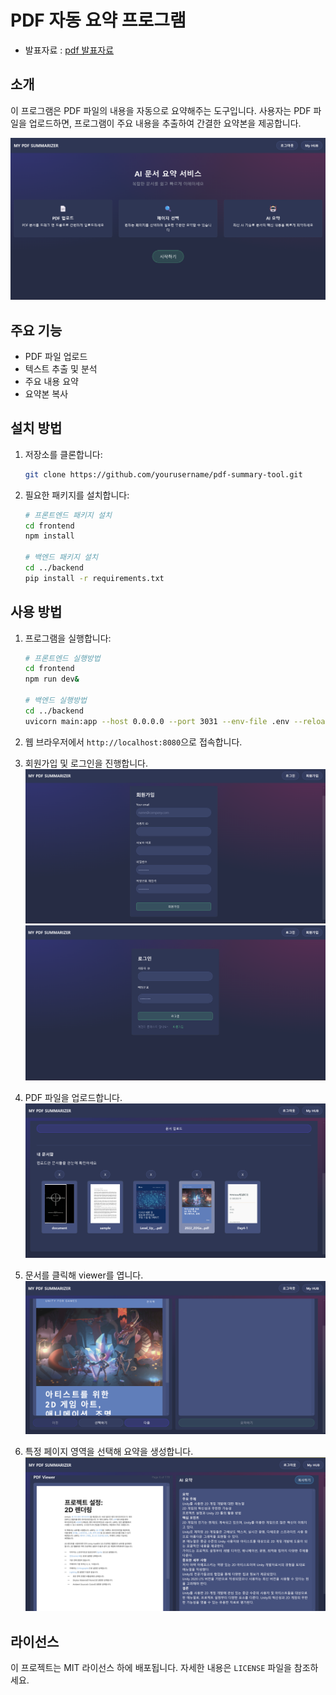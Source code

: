 # PDF 자동 요약 프로그램
+ 발표자료 : [pdf 발표자료](./documents/미니_부트캠프_9조%20발표.pdf)

## 소개
이 프로그램은 PDF 파일의 내용을 자동으로 요약해주는 도구입니다. 사용자는 PDF 파일을 업로드하면, 프로그램이 주요 내용을 추출하여 간결한 요약본을 제공합니다.

![메인 화면](./documents/images/1_main_page_1.png)


## 주요 기능
- PDF 파일 업로드
- 텍스트 추출 및 분석
- 주요 내용 요약
- 요약본 복사


## 설치 방법
1. 저장소를 클론합니다:
    ```bash
    git clone https://github.com/yourusername/pdf-summary-tool.git
    ```
2. 필요한 패키지를 설치합니다:
    ```bash
    # 프론트엔드 패키지 설치
    cd frontend
    npm install

    # 백엔드 패키지 설치
    cd ../backend
    pip install -r requirements.txt
    ```

## 사용 방법

1. 프로그램을 실행합니다:
    ```bash
    # 프론트엔드 실행방법
    cd frontend
    npm run dev&

    # 백엔드 실행방법
    cd ../backend
    uvicorn main:app --host 0.0.0.0 --port 3031 --env-file .env --reload
    ```

2. 웹 브라우저에서 `http://localhost:8080`으로 접속합니다.

3. 회원가입 및 로그인을 진행합니다.
![회원가입](./documents/images/2_signup_1.png)
![로그인](./documents/images/3_login_form1.png)

4. PDF 파일을 업로드합니다.
![파일 업로드](./documents/images/4_hub4.png)

5. 문서를 클릭해 viewer를 엽니다.
![뷰어](./documents/images/5_viewer1.png)

6. 특정 페이지 영역을 선택해 요약을 생성합니다.
![요약 생성](./documents/images/5_viewer4.png)




## 라이선스
이 프로젝트는 MIT 라이선스 하에 배포됩니다. 자세한 내용은 `LICENSE` 파일을 참조하세요.
